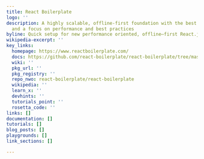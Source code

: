 ```yaml
---
title: React Boilerplate
logo: ''
description: A highly scalable, offline-first foundation with the best developer experience
  and a focus on performance and best practices
byline: Quick setup for new performance oriented, offline–first React.js applications
wikipedia-excerpt: ''
key_links:
  homepage: https://www.reactboilerplate.com/
  docs: https://github.com/react-boilerplate/react-boilerplate/tree/master/docs
  wiki: ''
  pkg_url: ''
  pkg_registry: ''
  repo_nwo: react-boilerplate/react-boilerplate
  wikipedia: ''
  learn_x: ''
  devhints: ''
  tutorials_point: ''
  rosetta_code: ''
links: []
documentation: []
tutorials: []
blog_posts: []
playgrounds: []
link_sections: []

---
```

